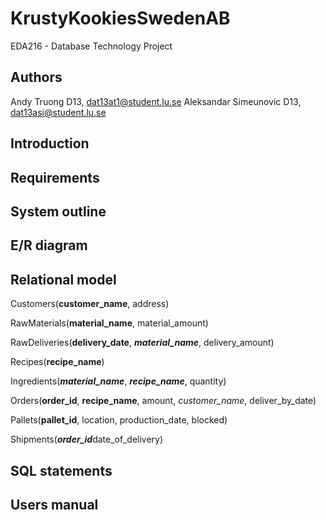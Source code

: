 # KrustyKookiesSwedenAB
EDA216 - Database Technology Project

## Authors
Andy Truong D13, dat13at1@student.lu.se
Aleksandar Simeunovic D13, dat13asi@student.lu.se

## Introduction

## Requirements

## System outline

## E/R diagram

## Relational model
Customers(<strong>customer_name</strong>, address)

RawMaterials(<strong>material_name</strong>, material_amount)

RawDeliveries(<strong>delivery_date</strong>, <strong><em>material_name</em></strong>, delivery_amount)

Recipes(<strong>recipe_name</strong>)

Ingredients(<strong><em>material_name</em></strong>, <strong><em>recipe_name</em></strong>, quantity)

Orders(<strong>order_id</strong>, <strong>recipe_name</strong>, amount, <em>customer_name</em>, deliver_by_date)

Pallets(<strong>pallet_id</strong>, location, production_date, blocked)

Shipments(<strong><em>order_id</em></strong>date_of_delivery)

## SQL statements

## Users manual
